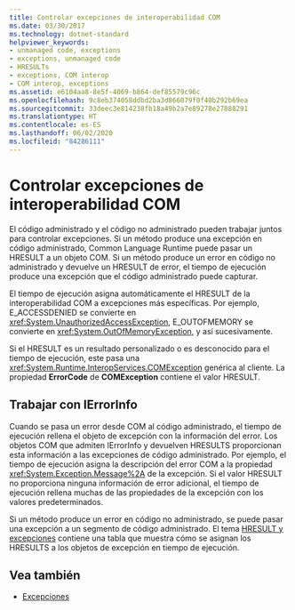 ```yaml
---
title: Controlar excepciones de interoperabilidad COM
ms.date: 03/30/2017
ms.technology: dotnet-standard
helpviewer_keywords:
- unmanaged code, exceptions
- exceptions, unmanaged code
- HRESULTs
- exceptions, COM interop
- COM interop, exceptions
ms.assetid: e6104aa8-8e5f-4069-b864-def85579c96c
ms.openlocfilehash: 9c8eb374058ddbd2ba3d866079f0f40b292b69ea
ms.sourcegitcommit: 33deec3e814238fb18a49b2a7e89278e27888291
ms.translationtype: HT
ms.contentlocale: es-ES
ms.lasthandoff: 06/02/2020
ms.locfileid: "84286111"
---
```

# <a name="handling-com-interop-exceptions"></a>Controlar excepciones de interoperabilidad COM
El código administrado y el código no administrado pueden trabajar juntos para controlar excepciones. Si un método produce una excepción en código administrado, Common Language Runtime puede pasar un HRESULT a un objeto COM. Si un método produce un error en código no administrado y devuelve un HRESULT de error, el tiempo de ejecución produce una excepción que el código administrado puede capturar.  
  
 El tiempo de ejecución asigna automáticamente el HRESULT de la interoperabilidad COM a excepciones más específicas. Por ejemplo, E_ACCESSDENIED se convierte en <xref:System.UnauthorizedAccessException>, E_OUTOFMEMORY se convierte en <xref:System.OutOfMemoryException>, y así sucesivamente.  
  
 Si el HRESULT es un resultado personalizado o es desconocido para el tiempo de ejecución, este pasa una <xref:System.Runtime.InteropServices.COMException> genérica al cliente. La propiedad **ErrorCode** de **COMException** contiene el valor HRESULT.  
  
## <a name="working-with-ierrorinfo"></a>Trabajar con IErrorInfo  
 Cuando se pasa un error desde COM al código administrado, el tiempo de ejecución rellena el objeto de excepción con la información del error. Los objetos COM que admiten IErrorInfo y devuelven HRESULTS proporcionan esta información a las excepciones de código administrado. Por ejemplo, el tiempo de ejecución asigna la descripción del error COM a la propiedad <xref:System.Exception.Message%2A> de la excepción. Si el valor HRESULT no proporciona ninguna información de error adicional, el tiempo de ejecución rellena muchas de las propiedades de la excepción con los valores predeterminados.  
  
 Si un método produce un error en código no administrado, se puede pasar una excepción a un segmento de código administrado. El tema [HRESULT y excepciones](../../framework/interop/how-to-map-hresults-and-exceptions.md) contiene una tabla que muestra cómo se asignan los HRESULTS a los objetos de excepción en tiempo de ejecución.  

## <a name="see-also"></a>Vea también

- [Excepciones](index.md)
